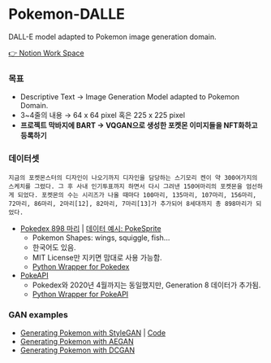 # Pokemon-DALLE

DALL-E model adapted to Pokemon image generation domain.

[👉 Notion Work Space](https://www.notion.so/Pokemon-Dall-E-de132b5ce0df4456af309cf336f77bec)

### 목표

- Descriptive Text → Image Generation Model adapted to Pokemon Domain.
- 3~4줄의 내용 → 64 x 64 pixel 혹은 225 x 225 pixel
- **프로젝트 막바지에 BART → VQGAN으로 생성한 포켓몬 이미지들을 NFT화하고 등록하기**

### 데이터셋

```
지금의 포켓몬스터의 디자인이 나오기까지 디자인을 담당하는 스기모리 켄이 약 300여가지의 스케치를 그렸다. 그 후 사내 인기투표까지 하면서 다시 그려낸 150여마리의 포켓몬을 엄선하게 되었다. 포켓몬의 수는 시리즈가 나올 때마다 100마리, 135마리, 107마리, 156마리, 72마리, 86마리, 2마리[12], 82마리, 7마리[13]가 추가되어 8세대까지 총 898마리가 되었다.
```

- [Pokedex 898 마리](https://github.com/veekun/pokedex) | [데이터 예시: PokeSprite](https://msikma.github.io/pokesprite/overview/dex-gen8.html)
  - Pokemon Shapes: wings, squiggle, fish...
  - 한국어도 있음.
  - MIT License만 지키면 맘대로 사용 가능함.
  - [Python Wrapper for Pokedex](https://github.com/PokeDevs/pokedex.py.git)
- [PokeAPI](https://pokeapi.co/about)
  - Pokedex와 2020년 4월까지는 동일했지만, Generation 8 데이터가 추가됨.
  - [Python Wrapper for PokeAPI](https://github.com/PokeAPI/pokepy)

### GAN examples

- [Generating Pokemon with StyleGAN](https://www.youtube.com/watch?v=YM7NIwvsWcs) | [Code](https://colab.research.google.com/github/derekphilipau/machinelearningforartists/blob/main/stylegan2_ada_pytorch_pokemon.ipynb#scrollTo=R7JvPMLWy95f)
- [Generating Pokemon with AEGAN](https://github.com/ConorLazarou/PokeGAN)
- [Generating Pokemon with DCGAN](https://github.com/patrickbrightly/PokeGAN)
